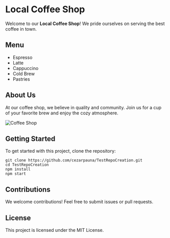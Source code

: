# Local Coffee Shop

Welcome to our **Local Coffee Shop**! We pride ourselves on serving the best coffee in town.

## Menu
- Espresso
- Latte
- Cappuccino
- Cold Brew
- Pastries

## About Us
At our coffee shop, we believe in quality and community. Join us for a cup of your favorite brew and enjoy the cozy atmosphere.

![Coffee Shop](https://via.placeholder.com/600x200.png?text=Coffee+Shop)

## Getting Started
To get started with this project, clone the repository:

```
git clone https://github.com/cezarpauna/TestRepoCreation.git
cd TestRepoCreation
npm install
npm start
```

## Contributions
We welcome contributions! Feel free to submit issues or pull requests.

## License
This project is licensed under the MIT License.